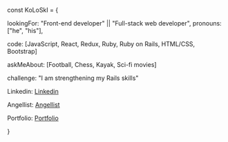 const KoLoSkI = { 
      
  lookingFor: "Front-end developer" || "Full-stack web developer",
  pronouns: ["he", "his"],
  
  code: [JavaScript, React, Redux, Ruby, Ruby on Rails, HTML/CSS, Bootstrap]
   
  askMeAbout: [Football, Chess, Kayak, Sci-fi movies]

  challenge: "I am strengthening my Rails skills"

  Linkedin: [Linkedin](https://www.linkedin.com/in/igor-koloski/)  
  
  Angellist: [Angellist](https://angel.co/u/igor-koloski)   
      
  Portfolio: [Portfolio](https://igorkol91.github.io/MyPortfolio/)    
  
 
     
}
